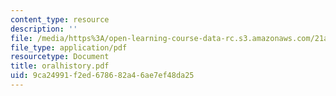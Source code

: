 ```yaml
---
content_type: resource
description: ''
file: /media/https%3A/open-learning-course-data-rc.s3.amazonaws.com/21a-441-the-conquest-of-america-spring-2004/9ca24991f2ed678682a46ae7ef48da25_oralhistory.pdf
file_type: application/pdf
resourcetype: Document
title: oralhistory.pdf
uid: 9ca24991-f2ed-6786-82a4-6ae7ef48da25
---
```

